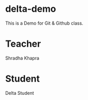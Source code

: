 # delta-demo

This is a Demo for Git &amp; Github class.

# Teacher

Shradha Khapra

# Student

Delta Student
